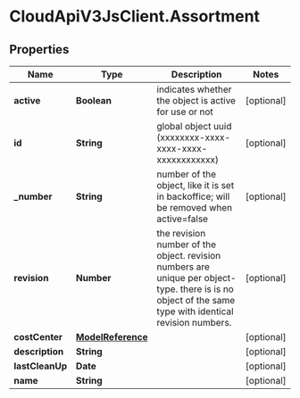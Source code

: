 # CloudApiV3JsClient.Assortment

## Properties
Name | Type | Description | Notes
------------ | ------------- | ------------- | -------------
**active** | **Boolean** | indicates whether the object is active for use or not | [optional] 
**id** | **String** | global object uuid (xxxxxxxx-xxxx-xxxx-xxxx-xxxxxxxxxxxx) | [optional] 
**_number** | **String** | number of the object, like it is set in backoffice; will be removed when active&#x3D;false | [optional] 
**revision** | **Number** | the revision number of the object. revision numbers are unique per object-type. there is is no object of the same type with identical revision numbers. | [optional] 
**costCenter** | [**ModelReference**](ModelReference.md) |  | [optional] 
**description** | **String** |  | [optional] 
**lastCleanUp** | **Date** |  | [optional] 
**name** | **String** |  | [optional] 


